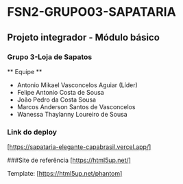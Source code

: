 # FSN2-GRUPO03-SAPATARIA
## Projeto integrador - Módulo básico

 ### Grupo 3-Loja de Sapatos

** Equipe **
- Antonio Mikael Vasconcelos Aguiar (Líder)
- Felipe Antonio Costa de Sousa
- João Pedro da Costa Sousa
- Marcos Anderson Santos de Vasconcelos
- Wanessa Thaylanny Loureiro de Sousa

### Link do deploy 
[https://sapataria-elegante-capabrasil.vercel.app/]

###Site de referência 
[https://html5up.net/]

Template: [https://html5up.net/phantom]
